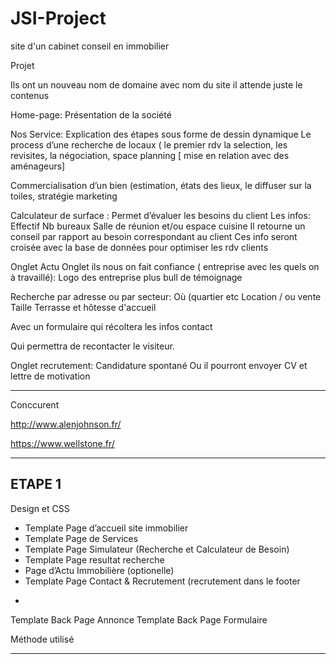 # JSI-Project
site d'un cabinet conseil en immobilier 

Projet 

Ils ont un nouveau nom de domaine avec nom du site il attende juste le contenus 


Home-page:
Présentation de la société

Nos Service:
Explication des étapes sous forme de dessin dynamique 
Le process d’une recherche de locaux ( le premier rdv la selection, les revisites, la négociation, space planning [ mise en relation avec des aménageurs]

Commercialisation d’un bien (estimation, états des lieux, le diffuser sur la toiles, stratégie marketing

Calculateur de surface :
Permet d’évaluer les besoins du client 
Les infos:
Effectif 
Nb bureaux 
Salle de réunion et/ou espace cuisine 
Il retourne un conseil par rapport au besoin correspondant au client 
Ces info seront croisée avec la base de données pour optimiser les rdv clients 


Onglet Actu 
Onglet ils nous on fait confiance ( entreprise avec les quels on à travaillé):
Logo des entreprise plus bull de témoignage 

Recherche par adresse ou par secteur:
Où (quartier etc
Location / ou vente
Taille
Terrasse et hôtesse d'accueil

Avec un formulaire qui récoltera les infos contact 

Qui permettra de recontacter le visiteur.

Onglet recrutement:
Candidature spontané 
Ou il pourront envoyer CV et lettre de motivation 

______________________________________________________________________________


Conccurent

http://www.alenjohnson.fr/

https://www.wellstone.fr/

______________________________________________________________________________


ETAPE 1 
-------------

Design et CSS

*	Template Page d’accueil site immobilier
*	Template Page de Services 
*	Template Page Simulateur (Recherche et Calculateur de Besoin)
* Template Page resultat recherche
*	Page d’Actu Immobilière (optionelle)
*	Template Page Contact & Recrutement (recrutement dans le footer 

+
Template Back Page Annonce
Template Back Page Formulaire

Méthode utilisé 
______________________________________________________________________________





